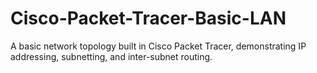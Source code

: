 # Cisco-Packet-Tracer-Basic-LAN
A basic network topology built in Cisco Packet Tracer, demonstrating IP addressing, subnetting, and inter-subnet routing.
